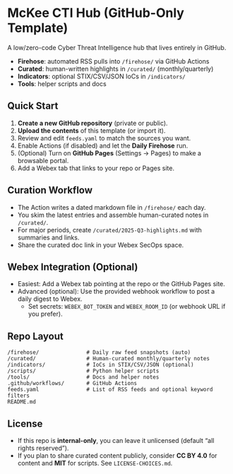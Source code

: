 # McKee CTI Hub (GitHub-Only Template)

A low/zero-code Cyber Threat Intelligence hub that lives entirely in GitHub.

- **Firehose**: automated RSS pulls into `/firehose/` via GitHub Actions
- **Curated**: human-written highlights in `/curated/` (monthly/quarterly)
- **Indicators**: optional STIX/CSV/JSON IoCs in `/indicators/`
- **Tools**: helper scripts and docs

## Quick Start

1. **Create a new GitHub repository** (private or public).
2. **Upload the contents** of this template (or import it).
3. Review and edit `feeds.yaml` to match the sources you want.
4. Enable Actions (if disabled) and let the **Daily Firehose** run.
5. (Optional) Turn on **GitHub Pages** (Settings → Pages) to make a browsable portal.
6. Add a Webex tab that links to your repo or Pages site.

## Curation Workflow

- The Action writes a dated markdown file in `/firehose/` each day.
- You skim the latest entries and assemble human-curated notes in `/curated/`.
- For major periods, create `/curated/2025-Q3-highlights.md` with summaries and links.
- Share the curated doc link in your Webex SecOps space.

## Webex Integration (Optional)

- Easiest: Add a Webex tab pointing at the repo or the GitHub Pages site.
- Advanced (optional): Use the provided webhook workflow to post a daily digest to Webex.
  - Set secrets: `WEBEX_BOT_TOKEN` and `WEBEX_ROOM_ID` (or webhook URL if you prefer).

## Repo Layout

```
/firehose/               # Daily raw feed snapshots (auto)
/curated/                # Human-curated monthly/quarterly notes
/indicators/             # IoCs in STIX/CSV/JSON (optional)
/scripts/                # Python helper scripts
/tools/                  # Docs and helper notes
.github/workflows/       # GitHub Actions
feeds.yaml               # List of RSS feeds and optional keyword filters
README.md
```

## License

- If this repo is **internal-only**, you can leave it unlicensed (default “all rights reserved”).
- If you plan to share curated content publicly, consider **CC BY 4.0** for content and **MIT** for scripts. See `LICENSE-CHOICES.md`.
